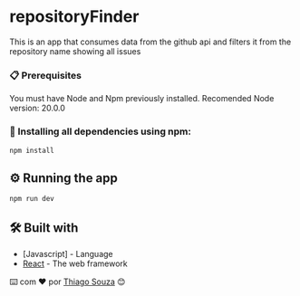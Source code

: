 # repositoryFinder
This is an app that consumes data from the github api and filters it from the repository name showing all issues

### 📋 Prerequisites

You must have Node and Npm previously installed.
Recomended Node version: 20.0.0

### 🔧 Installing all dependencies using npm:

```
npm install 
```
## ⚙️ Running the app

```
npm run dev
```

## 🛠️ Built with 

* [Javascript] - Language
* [React](https://react.dev/) - The web framework


⌨️ com ❤️ por [Thiago Souza](https://github.com/Thiago88Code) 😊
